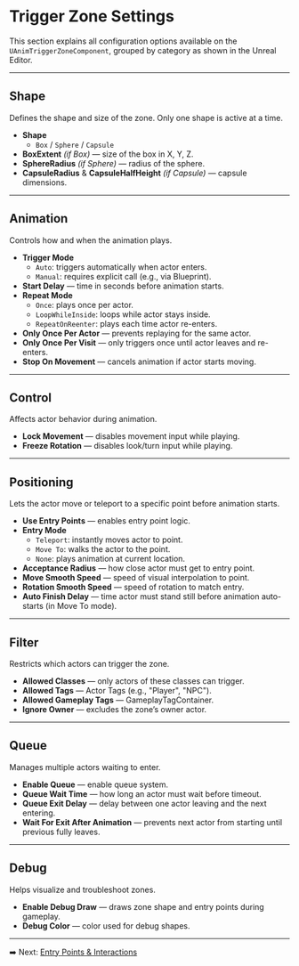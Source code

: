 # Trigger Zone Settings

This section explains all configuration options available on the `UAnimTriggerZoneComponent`, grouped by category as shown in the Unreal Editor.

---

## Shape

Defines the shape and size of the zone. Only one shape is active at a time.

- **Shape**
  - `Box` / `Sphere` / `Capsule`
- **BoxExtent** *(if Box)* — size of the box in X, Y, Z.
- **SphereRadius** *(if Sphere)* — radius of the sphere.
- **CapsuleRadius** & **CapsuleHalfHeight** *(if Capsule)* — capsule dimensions.

<!-- PLACEHOLDER: SCREENSHOT_SHAPE_PROPERTIES -->

---

## Animation

Controls how and when the animation plays.

- **Trigger Mode**
  - `Auto`: triggers automatically when actor enters.
  - `Manual`: requires explicit call (e.g., via Blueprint).
- **Start Delay** — time in seconds before animation starts.
- **Repeat Mode**
  - `Once`: plays once per actor.
  - `LoopWhileInside`: loops while actor stays inside.
  - `RepeatOnReenter`: plays each time actor re-enters.
- **Only Once Per Actor** — prevents replaying for the same actor.
- **Only Once Per Visit** — only triggers once until actor leaves and re-enters.
- **Stop On Movement** — cancels animation if actor starts moving.

---

## Control

Affects actor behavior during animation.

- **Lock Movement** — disables movement input while playing.
- **Freeze Rotation** — disables look/turn input while playing.

---

## Positioning

Lets the actor move or teleport to a specific point before animation starts.

- **Use Entry Points** — enables entry point logic.
- **Entry Mode**
  - `Teleport`: instantly moves actor to point.
  - `Move To`: walks the actor to the point.
  - `None`: plays animation at current location.
- **Acceptance Radius** — how close actor must get to entry point.
- **Move Smooth Speed** — speed of visual interpolation to point.
- **Rotation Smooth Speed** — speed of rotation to match entry.
- **Auto Finish Delay** — time actor must stand still before animation auto-starts (in Move To mode).

---

## Filter

Restricts which actors can trigger the zone.

- **Allowed Classes** — only actors of these classes can trigger.
- **Allowed Tags** — Actor Tags (e.g., "Player", "NPC").
- **Allowed Gameplay Tags** — GameplayTagContainer.
- **Ignore Owner** — excludes the zone’s owner actor.

---

## Queue

Manages multiple actors waiting to enter.

- **Enable Queue** — enable queue system.
- **Queue Wait Time** — how long an actor must wait before timeout.
- **Queue Exit Delay** — delay between one actor leaving and the next entering.
- **Wait For Exit After Animation** — prevents next actor from starting until previous fully leaves.

---

## Debug

Helps visualize and troubleshoot zones.

- **Enable Debug Draw** — draws zone shape and entry points during gameplay.
- **Debug Color** — color used for debug shapes.

<!-- PLACEHOLDER: SCREENSHOT_DEBUG_DRAW -->

---

➡️ Next: [Entry Points & Interactions](entry-and-interaction.md)